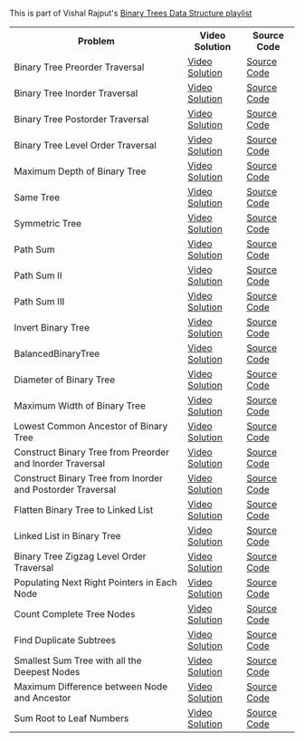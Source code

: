 This is part of Vishal Rajput's [Binary Trees Data Structure playlist](https://www.youtube.com/watch?v=PBcgUy-XI-A&list=PLSH9gf0XETotuua1g7YYXWfZXZnU_LB5S)

<table>
  <tr>
    <th>Problem</th>
    <th>Video Solution</th>
    <th>Source Code</th>
  </tr>
  <tr>
    <td>Binary Tree Preorder Traversal</td>
    <td><a href="https://www.youtube.com/watch?v=TzmCV8jrNaY&list=PLSH9gf0XETotuua1g7YYXWfZXZnU_LB5S&index=1">Video Solution</a></td>
    <td><a href="binaryTreePreorderTraversal.cpp">Source Code</a></td>
  </tr>
  <tr>
    <td>Binary Tree Inorder Traversal</td>
    <td><a href="https://www.youtube.com/watch?v=TzmCV8jrNaY&list=PLSH9gf0XETotuua1g7YYXWfZXZnU_LB5S&index=2">Video Solution</a></td>
    <td><a href="binaryTreeInorderTraversal.cpp">Source Code</a></td>
  </tr>
  <tr>
    <td>Binary Tree Postorder Traversal</td>
    <td><a href="https://www.youtube.com/watch?v=TzmCV8jrNaY&list=PLSH9gf0XETotuua1g7YYXWfZXZnU_LB5S&index=3">Video Solution</a></td>
    <td><a href="binaryTreePostorderTraversal.cpp">Source Code</a></td>
  </tr>
  <tr>
    <td>Binary Tree Level Order Traversal</td>
    <td><a href="https://www.youtube.com/watch?v=TzmCV8jrNaY&list=PLSH9gf0XETotuua1g7YYXWfZXZnU_LB5S&index=4">Video Solution</a></td>
    <td><a href="binaryTreeLevelOrderTraversal.cpp">Source Code</a></td>
  </tr>
  <tr>
    <td>Maximum Depth of Binary Tree</td>
    <td><a href="https://www.youtube.com/watch?v=TzmCV8jrNaY&list=PLSH9gf0XETotuua1g7YYXWfZXZnU_LB5S&index=5">Video Solution</a></td>
    <td><a href="maximumDepthofBinaryTree.cpp">Source Code</a></td>
  </tr>
  <tr>
    <td>Same Tree</td>
    <td><a href="https://www.youtube.com/watch?v=TzmCV8jrNaY&list=PLSH9gf0XETotuua1g7YYXWfZXZnU_LB5S&index=6">Video Solution</a></td>
    <td><a href="sameTree.cpp">Source Code</a></td>
  </tr>
  <tr>
    <td>Symmetric Tree</td>
    <td><a href="https://www.youtube.com/watch?v=TzmCV8jrNaY&list=PLSH9gf0XETotuua1g7YYXWfZXZnU_LB5S&index=7">Video Solution</a></td>
    <td><a href="symmetricTree.cpp">Source Code</a></td>
  </tr>
  <tr>
    <td>Path Sum</td>
    <td><a href="https://www.youtube.com/watch?v=TzmCV8jrNaY&list=PLSH9gf0XETotuua1g7YYXWfZXZnU_LB5S&index=8">Video Solution</a></td>
    <td><a href="pathSum.cpp">Source Code</a></td>
  </tr>
  <tr>
    <td>Path Sum II</td>
    <td><a href="https://www.youtube.com/watch?v=TzmCV8jrNaY&list=PLSH9gf0XETotuua1g7YYXWfZXZnU_LB5S&index=9">Video Solution</a></td>
    <td><a href="pathSum2.cpp">Source Code</a></td>
  </tr>
  <tr>
    <td>Path Sum III</td>
    <td><a href="https://www.youtube.com/watch?v=TzmCV8jrNaY&list=PLSH9gf0XETotuua1g7YYXWfZXZnU_LB5S&index=10">Video Solution</a></td>
    <td><a href="pathSum3.cpp">Source Code</a></td>
  </tr>
  <tr>
    <td>Invert Binary Tree</td>
    <td><a href="https://www.youtube.com/watch?v=TzmCV8jrNaY&list=PLSH9gf0XETotuua1g7YYXWfZXZnU_LB5S&index=11">Video Solution</a></td>
    <td><a href="invertBinaryTree.cpp">Source Code</a></td>
  </tr>
  <tr>
    <td>BalancedBinaryTree</td>
    <td><a href="https://www.youtube.com/watch?v=TzmCV8jrNaY&list=PLSH9gf0XETotuua1g7YYXWfZXZnU_LB5S&index=12">Video Solution</a></td>
    <td><a href="balancedBinaryTree.cpp">Source Code</a></td>
  </tr>
  <tr>
    <td>Diameter of Binary Tree</td>
    <td><a href="https://www.youtube.com/watch?v=TzmCV8jrNaY&list=PLSH9gf0XETotuua1g7YYXWfZXZnU_LB5S&index=13">Video Solution</a></td>
    <td><a href="diameterOfBinaryTree.cpp">Source Code</a></td>
  </tr>
  <tr>
    <td>Maximum Width of Binary Tree</td>
    <td><a href="https://www.youtube.com/watch?v=TzmCV8jrNaY&list=PLSH9gf0XETotuua1g7YYXWfZXZnU_LB5S&index=14">Video Solution</a></td>
    <td><a href="maximumWidthOfBinaryTree.cpp">Source Code</a></td>
  </tr>
  <tr>
    <td>Lowest Common Ancestor of Binary Tree</td>
    <td><a href="https://www.youtube.com/watch?v=TzmCV8jrNaY&list=PLSH9gf0XETotuua1g7YYXWfZXZnU_LB5S&index=15">Video Solution</a></td>
    <td><a href="lowestCommonAncestorOfBinaryTree.cpp">Source Code</a></td>
  </tr>
  <tr>
    <td>Construct Binary Tree from Preorder and Inorder Traversal</td>
    <td><a href="https://www.youtube.com/watch?v=TzmCV8jrNaY&list=PLSH9gf0XETotuua1g7YYXWfZXZnU_LB5S&index=16">Video Solution</a></td>
    <td><a href="constructBinaryTreeFromPreorderAndInorderTraversal.cpp">Source Code</a></td>
  </tr>
  <tr>
    <td>Construct Binary Tree from Inorder and Postorder Traversal</td>
    <td><a href="https://www.youtube.com/watch?v=TzmCV8jrNaY&list=PLSH9gf0XETotuua1g7YYXWfZXZnU_LB5S&index=17">Video Solution</a></td>
    <td><a href="constructBinaryTreeFromInorderAndPostorderTraversal.cpp">Source Code</a></td>
  </tr>
  <tr>
    <td>Flatten Binary Tree to Linked List</td>
    <td><a href="https://www.youtube.com/watch?v=TzmCV8jrNaY&list=PLSH9gf0XETotuua1g7YYXWfZXZnU_LB5S&index=18">Video Solution</a></td>
    <td><a href="flattenBinaryTreeToLinkedList.cpp">Source Code</a></td>
  </tr>
  <tr>
    <td>Linked List in Binary Tree</td>
    <td><a href="https://www.youtube.com/watch?v=TzmCV8jrNaY&list=PLSH9gf0XETotuua1g7YYXWfZXZnU_LB5S&index=19">Video Solution</a></td>
    <td><a href="linkedListInBinaryTree.cpp">Source Code</a></td>
  </tr>
  <tr>
    <td>Binary Tree Zigzag Level Order Traversal</td>
    <td><a href="https://www.youtube.com/watch?v=TzmCV8jrNaY&list=PLSH9gf0XETotuua1g7YYXWfZXZnU_LB5S&index=20">Video Solution</a></td>
    <td><a href="binaryTreeZigzagLevelOrderTraversal.cpp">Source Code</a></td>
  </tr>
  <tr>
    <td>Populating Next Right Pointers in Each Node</td>
    <td><a href="https://www.youtube.com/watch?v=TzmCV8jrNaY&list=PLSH9gf0XETotuua1g7YYXWfZXZnU_LB5S&index=21">Video Solution</a></td>
    <td><a href="populatingNextRightPointersInEachNode.cpp">Source Code</a></td>
  </tr>
  <tr>
    <td>Count Complete Tree Nodes</td>
    <td><a href="https://www.youtube.com/watch?v=TzmCV8jrNaY&list=PLSH9gf0XETotuua1g7YYXWfZXZnU_LB5S&index=22">Video Solution</a></td>
    <td><a href="countCompleteTreeNodes.cpp">Source Code</a></td>
  </tr>
  <tr>
    <td>Find Duplicate Subtrees</td>
    <td><a href="https://www.youtube.com/watch?v=TzmCV8jrNaY&list=PLSH9gf0XETotuua1g7YYXWfZXZnU_LB5S&index=23">Video Solution</a></td>
    <td><a href="findDuplicateSubtrees.cpp">Source Code</a></td>
  </tr>
  <tr>
    <td>Smallest Sum Tree with all the Deepest Nodes</td>
    <td><a href="https://www.youtube.com/watch?v=TzmCV8jrNaY&list=PLSH9gf0XETotuua1g7YYXWfZXZnU_LB5S&index=24">Video Solution</a></td>
    <td><a href="smallestSumTreeWithAllTheDeepestNodes.cpp">Source Code</a></td>
  </tr>
  <tr>
    <td>Maximum Difference between Node and Ancestor</td>
    <td><a href="https://www.youtube.com/watch?v=TzmCV8jrNaY&list=PLSH9gf0XETotuua1g7YYXWfZXZnU_LB5S&index=25">Video Solution</a></td>
    <td><a href="maximumDifferenceBetweenNodeAndAncestor.cpp">Source Code</a></td>
  </tr>
  <tr>
    <td>Sum Root to Leaf Numbers</td>
    <td><a href="https://www.youtube.com/watch?v=TzmCV8jrNaY&list=PLSH9gf0XETotuua1g7YYXWfZXZnU_LB5S&index=26">Video Solution</a></td>
    <td><a href="sumRootToLeafNumbers.cpp">Source Code</a></td>
  </tr>
</table>
